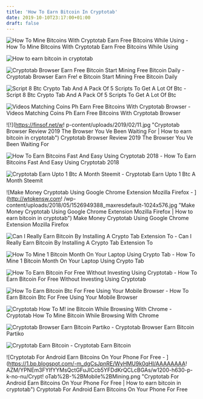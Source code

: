 ```yaml
---
title: 'How To Earn Bitcoin In Cryptotab'
date: 2019-10-10T23:17:00+01:00
draft: false
---
```


![How To Mine Bitcoins With Cryptotab Earn Free Bitcoins While Using - ](https://i.pinimg.com/originals/c0/af/dd/c0afddbd458a0f5cd43af654f69b4aa2.jpg "How To Mine Bitcoins With Cryptotab Earn Free Bitcoins While Using | How to earn bitcoin in cryptotab") How To Mine Bitcoins With Cryptotab Earn Free Bitcoins While Using

![How to earn bitcoin in cryptotab](http://www.coinmarketref.com/uploads/1/2/0/7/120759494/screen-shot-2018-09-29-at-10-10-19-am_orig.png "How to earn bitcoin in cryptotab") 

![Cryptotab Browser Earn Free Bitcoin Start Mining Free Bitcoin Daily - ](https://bitcoinglobevip.com/wp-content/uploads/2019/04/cryptotabbrowser.png "Cryptotab Browser Earn Free Bitcoin Start Mining Free Bitcoin Daily | How to earn bitcoin in cryptotab") Cryptotab Browser Earn Fre! e Bitcoin Start Mining Free Bitcoin Daily

![Script 8 Btc Crypto Tab And A Pack Of 5 Scripts To Get A Lot Of Btc - ](https://i0.wp.com/bitcoinminerone.biz/wp-content/uploads/2019/03/script-8-btc-crypto-tab-and-a-pack-of-5-scripts-to-get-a-lot-of-btc.jpg?fit=480%2C360 "Script 8 Btc Crypto Tab And A Pack Of 5 Scripts To Get A Lot Of Btc | How to earn bitcoin in cryptotab") Script 8 Btc Crypto Tab And A Pack Of 5 Scripts To Get A Lot Of Btc

![Videos Matching Coins Ph Earn Free Bitcoins With Cryptotab Browser - ](https://d1k5w7mbrh6vq5.cloudfront.net/images/cache/68/0b/34/680b3478d846447ffc6ac262ed5be4d3.jpg "Videos Matching Coins Ph Earn Free Bitcoins With Cryptotab Browser | How to earn bitcoin in cryptotab") Videos Matching Coins Ph Earn Free Bitcoins With Cryptotab Browser

![!](https://finsof.net/w!   p-content/uploads/2019/02/11.jpg "Cryptotab Browser Review 2019 The Browser You Ve Been Waiting For | How to earn bitcoin in cryptotab") Cryptotab Browser Review 2019 The Browser You Ve Been Waiting For

![How To Earn Bitcoins Fast And Easy Using Cryptotab 2018 - ](https://i.ytimg.com/vi/pMBLxxoNEx4/maxresdefault.jpg "How To Earn Bitcoins Fast And Easy Using Cryptotab 2018 | How to earn bitcoin in cryptotab") How To Earn Bitcoins Fast And Easy Using Cryptotab 2018

![Cryptotab Earn Upto 1 Btc A Month Steemit - ](https://steemitimages.com/DQmd5pGrdXn147e9Zp6f3cSqiNvrS3PoP3FbZBGRBKsqbTj/how-to-earn-bitcoins.png "Cryptotab Earn Upto 1 Btc A Month Steemit | How to earn bitcoin in cryptotab") Cryptotab Earn Upto 1 Btc A Month Steemit

![Make Money Cryptotab Using Google Chrome Extension Mozilla Firefox - ](http://wtokensw.com!   /wp-content/uploads/2018/05/1526949388_maxresdefault-1024x576.jpg "Make Money Cryptotab Using Google Chrome Extension Mozilla Firefox | How to earn bitcoin in cryptotab") Make Money Cryptotab Using Google Chrome Extension Mozilla Firefox

![Can I Really Earn Bitcoin By Installing A Crypto Tab Extension To - ](https://qph.fs.quoracdn.net/main-qimg-f32b19f1eeff6d8ae65ab48d6e220638 "Can I Really Earn Bitcoin By Installing A Crypto Tab Extension To | How to earn bitcoin in cryptotab") Can I Really Earn Bitcoin By Installing A Crypto Tab Extension To

![How To Mine 1 Bitcoin Month On Your Laptop Using Crypto Tab - ](http://techmaza.org/wp-content/uploads/2018/01/Crypto-tab-How-to-get-free-bitcoin-in-India.png "How To Mine 1 Bitcoi!   n Month On Your Laptop Using Crypto Tab | How to earn bitcoin in crypto!   tab") How To Mine 1 Bitcoin Month On Your Laptop Using Crypto Tab

![How To Earn Bitcoin For Free Without Investing Using Cryptotab - ](https://fatech101.com/wp-content/uploads/2016/06/cryptotab.-696x449-300x194.jpg "How To Earn Bitcoin For Free Without Investing Using Cryptotab | How to earn bitcoin in cryptotab") How To Earn Bitcoin For Free Without Investing Using Cryptotab

![How To Earn Bitcoin Btc For Free Using Your Mobile Browser - ](https://ayomidejohnson.com/wp-content/uploads/2019/01/ct1.png "How To Earn Bitcoin Btc For Free Using Your Mobile Browser | How to earn bitcoin in cryptotab") How To Earn Bitcoin Btc For Free Using Your Mobile Browser

![Cryptotab How To M!   ine Bitcoin While Browsing With Chrome - ](https://www.allartsoftworks.com/wp-content/uploads/2018/02/cryptotab-pyramidal-scheme.jpg "Cryptotab How To Mine Bitcoin While Browsing With Chrome | How to earn bitcoin in cryptotab") Cryptotab How To Mine Bitcoin While Browsing With Chrome

![Cryptotab Browser Earn Bitcoin Partiko - ](https://steemitimages.com/0x0/https://cdn.steemitimages.com/DQmNVnTVQGuN7SdKidjacZnUcAhBDQDxrqz7S5dndxT8wWQ/image.png "Cryptotab Browser Earn Bitcoin Partiko | How to earn bitcoin in cryptotab") Cryptotab Browser Earn Bitcoin Partiko

![Cryptotab Earn Bitcoin - ](https://1.bp.blogspot.com/-PvLyc-5d5Sk/XG_9mRqHIdI/AAAAAAAAAM4/nNDkNbnqJQ4SRpFa2-3H6-O8tslDWsA2ACLcBGAs/s1600/cryptotab-light-theme-menu%25402x.png "Cryptotab Earn Bitcoin | How to earn bitcoin in cryptotab") Cryptotab Earn Bitcoin

![Cryptotab For Android Earn Bitcoins On Your Phone For Free - ](https://1.bp.blogspot.com/-m_dgCsJpnRE/WyHMU9k0qHI/AAAAAAAA!   AZM/YPNEm3FYIfYYMsQctGFuJICcb5YFDdKrQCLcBGAs/w1200-h630-p-k-no-nu/Crypt!   oTab%2B-%2BMobile%2BMining.png "Cryptotab For Android Earn Bitcoins On Your Phone For Free | How to earn bitcoin in cryptotab") Cryptotab For Android Earn Bitcoins On Your Phone For Free